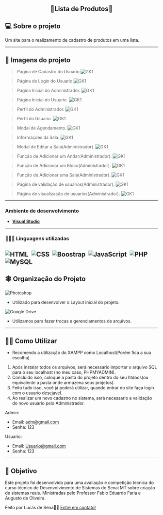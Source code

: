 <h2 align="center"> 
    📑Lista de Produtos📑
</h2>

<!-- <p align="center">
 <a href="#-sobre-o-projeto">Sobre</a> •
 <a href="#-Imagens-do-projeto">Layout</a> • 
 <a href="#-tecnologias">Tecnologias</a> • 
 <a href="#-squad-infodevs">Squad</a> • 
 <a href="#-licença">Licença</a>
</p> -->

## 💻 Sobre o projeto

Um site para o realizamento de cadastro de produtos em uma lista.

---

## 🎨 Imagens do projeto


> Página de Cadastro do Usuario
![GK1](https://github.com/LucSena/Agendamento-de-Salas/blob/main/ImagensGit/Sistemas%20Agenda%20(1).png)

> Página de Login do Usuario
![GK1](https://github.com/LucSena/Agendamento-de-Salas/blob/main/ImagensGit/Sistemas%20Agenda%20(2).png)

> Página Inicial do Administrador.
![GK1](https://github.com/LucSena/Agendamento-de-Salas/blob/main/ImagensGit/Sistemas%20Agenda%20(3).png)

> Página Inicial do Usuario.
![GK1](https://github.com/LucSena/Agendamento-de-Salas/blob/main/ImagensGit/Sistemas%20Agenda%20(4).png)

> Perfil do Administrador.
![GK1](https://github.com/LucSena/Agendamento-de-Salas/blob/main/ImagensGit/Sistemas%20Agenda%20(5).png)

> Perfil do Usuario.
![GK1](https://github.com/LucSena/Agendamento-de-Salas/blob/main/ImagensGit/Sistemas%20Agenda%20(6).png)

> Modal de Agendamento.
![GK1](https://github.com/LucSena/Agendamento-de-Salas/blob/main/ImagensGit/Sistemas%20Agenda%20(7).png)

> Informações da Sala.
![GK1](https://github.com/LucSena/Agendamento-de-Salas/blob/main/ImagensGit/Sistemas%20Agenda%20(8).png)

> Modal de Editar a Sala(Administrador).
![GK1](https://github.com/LucSena/Agendamento-de-Salas/blob/main/ImagensGit/Sistemas%20Agenda%20(9).png)

> Função de Adicionar um Andar(Administrador).
![GK1](https://github.com/LucSena/Agendamento-de-Salas/blob/main/ImagensGit/Sistemas%20Agenda%20(10).png)

> Função de Adicionar um Bloco(Administrador).
![GK1](https://github.com/LucSena/Agendamento-de-Salas/blob/main/ImagensGit/Sistemas%20Agenda%20(11).png)

> Função de Adicionar uma Sala(Administrador).
![GK1](https://github.com/LucSena/Agendamento-de-Salas/blob/main/ImagensGit/Sistemas%20Agenda%20(12).png)

> Página de validação de usuarios(Administrador).
![GK1](https://github.com/LucSena/Agendamento-de-Salas/blob/main/ImagensGit/Sistemas%20Agenda%20(13).png)

> Página de visualização de usuarios(Administrador).
![GK1](https://github.com/LucSena/Agendamento-de-Salas/blob/main/ImagensGit/Sistemas%20Agenda%20(14).png)


---

### **Ambiente de desenvolvimento**

-   **[Visual Studio](https://visualstudio.microsoft.com)**

---

### **👨🏾‍💻 Linguagens utilizadas**

![HTML](https://img.shields.io/badge/-HTML-0D1117?style=for-the-badge&logo=html5&labelColor=0D1117)&nbsp;
![CSS](https://img.shields.io/badge/-CSS-0D1117?style=for-the-badge&logo=CSS3&logoColor=1572B6&labelColor=0D1117)&nbsp;
![Boostrap](https://img.shields.io/badge/-boostrap-0D1117?style=for-the-badge&logo=bootstrap&labelColor=0D1117)&nbsp;
![JavaScript](https://img.shields.io/badge/-JavaScript-0D1117?style=for-the-badge&logo=javascript&labelColor=0D1117&textColor=0D1117)&nbsp;
![PHP](https://img.shields.io/badge/-php-0D1117?style=for-the-badge&logo=php&logoColor=purple&labelColor=0D1117)&nbsp;
![MySQL](https://img.shields.io/badge/-mysql-0D1117?style=for-the-badge&logo=mysql&labelColor=0D1117)&nbsp;
---

## 🕸 Organização do Projeto

![Photoshop](https://img.shields.io/badge/photoshop-0D1117.svg?style=for-the-badge&logo=adobe%20photoshop&logoColor=1572B6&labelColor=0D1117)&nbsp;
  - Utilizado para desenvolver o Layout inicial do projeto.


![Google Drive](https://img.shields.io/badge/Google%20Drive-0D1117?style=for-the-badge&logo=googledrive&labelColor=0D1117)&nbsp;
  - Utilizamos para fazer trocas e gerenciamentos de arquivos.
---

## ✍🏾 Como Utilizar

* Recomendo a utilização do XAMPP como Localhost(Porém fica a sua escolha).

1. Após instalar todos os arquivos, será necessario importar o arquivo SQL para o seu localhost (no meu caso, PHPMYADMIN).
2. Concluido isso, coloque a pasta do projeto dentro do seu htdocs(ou equivalente a pasta onde armazena seus projetos).
3. Feito tudo isso, você já poderá utilizar, quando entrar no site faça login com o usuario desejavel.
4. Ao realizar um novo cadastro no sistema, será necessario a validação do novo usuario pelo Administrador.

Admin:
* Email: adm@gmail.com
* Senha: 123

Usuario:
* Email: Usuario@gmail.com
* Senha: 123
  
  
---

## 📝 Objetivo

Este projeto foi desenvolvido para uma avaliação e competição tecnica do curso técnico de Desenvolvimento de Sistemas do Senai MT sobre criação de sistemas reais.
Ministradas pelo Professor Fabio Eduardo Faria e Augusto de Oliveira.

Feito por Lucas de Sena👋🏽 [Entre em contato!](https://www.linkedin.com/in/lucas-de-sena/)
